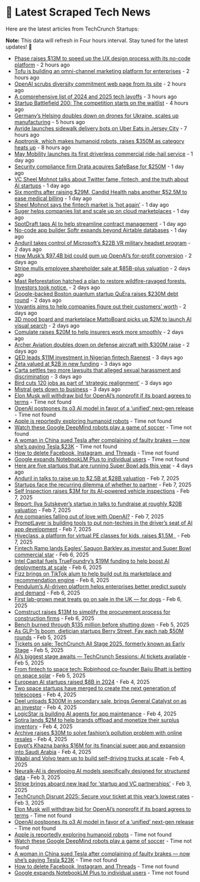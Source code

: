 
# 📰 Latest Scraped Tech News

Here are the latest articles from TechCrunch Startups:

**Note:** This data will refresh in Four hours interval. Stay tuned for the latest updates! 🔄
- [Phase raises $13M to speed up the UX design process with its no-code platform](https://techcrunch.com/2025/02/13/phase-raises-13m-launches-its-no-code-platform-out-of-beta-to-challenge-figma/) - 2 hours ago
- [Tofu is building an omni-channel marketing platform for enterprises](https://techcrunch.com/2025/02/13/tofu-is-building-a-omni-channel-marketing-platform-for-enterprises/) - 2 hours ago
- [OpenAI scrubs diversity commitment web page from its site](https://techcrunch.com/2025/02/13/openai-scrubs-diversity-commitment-web-page-from-its-site/) - 2 hours ago
- [A comprehensive list of 2024 and 2025 tech layoffs](https://techcrunch.com/2025/02/13/tech-layoffs-2024-list/) - 3 hours ago
- [Startup Battlefield 200: The competition starts on the waitlist](https://techcrunch.com/2025/02/13/startup-battlefield-200-the-competition-starts-on-the-waitlist/) - 4 hours ago
- [Germany’s Helsing doubles down on drones for Ukraine, scales up manufacturing](https://techcrunch.com/2025/02/13/germanys-helsing-doubles-down-on-drones-for-ukraine-scales-up-manufacturing/) - 5 hours ago
- [Avride launches sidewalk delivery bots on Uber Eats in Jersey City](https://techcrunch.com/2025/02/13/avride-launches-sidewalk-delivery-bots-on-uber-eats-in-jersey-city/) - 7 hours ago
- [Apptronik, which makes humanoid robots, raises $350M as category heats up](https://techcrunch.com/2025/02/13/apptronik-raises-350m-to-build-humanoid-robots-with-help-from-google/) - 8 hours ago
- [May Mobility launches its first driverless commercial ride-hail service](https://techcrunch.com/2025/02/12/may-mobility-launches-its-first-driverless-commercial-ride-hail-service/) - 1 day ago
- [Security compliance firm Drata acquires SafeBase for $250M](https://techcrunch.com/2025/02/12/security-compliance-firm-drata-acquires-safebase-for-250m/) - 1 day ago
- [VC Sheel Mohnot talks about Twitter fame, fintech, and the truth about AI startups](https://techcrunch.com/2025/02/12/vc-sheel-mohnot-talks-about-twitter-fame-fintech-and-the-truth-about-ai-startups/) - 1 day ago
- [Six months after raising $29M, Candid Health nabs another $52.5M to ease medical billing](https://techcrunch.com/2025/02/12/six-months-after-raising-29m-candid-health-nabs-another-52-5m-to-ease-medical-billing/) - 1 day ago
- [Sheel Mohnot says the fintech market is ‘hot again’](https://techcrunch.com/podcast/sheel-mohnot-says-the-fintech-market-is-hot-again/) - 1 day ago
- [Suger helps companies list and scale up on cloud marketplaces](https://techcrunch.com/2025/02/12/suger-helps-companies-list-and-scale-up-on-cloud-marketplaces/) - 1 day ago
- [SpotDraft taps AI to help streamline contract management](https://techcrunch.com/2025/02/12/spotdraft-taps-ai-to-help-streamline-contract-management/) - 1 day ago
- [No-code app builder Softr expands beyond Airtable databases](https://techcrunch.com/2025/02/12/no-code-app-builder-softr-expands-beyond-airtable-databases/) - 1 day ago
- [Anduril takes control of Microsoft’s $22B VR military headset program](https://techcrunch.com/2025/02/11/anduril-takes-control-of-microsofts-22b-vr-military-headset-program/) - 2 days ago
- [How Musk’s $97.4B bid could gum up OpenAI’s for-profit conversion](https://techcrunch.com/2025/02/11/how-musks-97-4b-bid-could-gum-up-openais-for-profit-conversion/) - 2 days ago
- [Stripe mulls employee shareholder sale at $85B-plus valuation](https://techcrunch.com/2025/02/11/stripe-mulls-employee-shareholder-sale-at-85b-plus-valuation/) - 2 days ago
- [Mast Reforestation hatched a plan to restore wildfire-ravaged forests. Investors took notice.](https://techcrunch.com/2025/02/11/mast-reforestation-hatched-a-plan-to-restore-wildfire-ravaged-forests-investors-took-notice/) - 2 days ago
- [Google-backed Boston quantum startup QuEra raises $230M debt round](https://techcrunch.com/2025/02/11/google-leads-230m-convertible-note-for-boston-quantum-computing-startup-quera/) - 2 days ago
- [Voyantis aims to help companies figure out their customers’ worth](https://techcrunch.com/2025/02/11/voyantis-aims-to-help-companies-figure-out-their-customers-worth/) - 2 days ago
- [3D mood board and marketplace MattoBoard picks up $2M to launch AI visual search](https://techcrunch.com/2025/02/11/mattoboard-picks-up-2m-to-bring-ai-visual-search-to-its-3d-mood-board-for-designers/) - 2 days ago
- [Comulate raises $20M to help insurers work more smoothly](https://techcrunch.com/2025/02/11/insurance-cos-stand-to-lose-billions-from-disasters-like-the-la-fires-comulate-raises-20m-to-build-tech-to-help-them-work-more-smoothly/) - 2 days ago
- [Archer Aviation doubles down on defense aircraft with $300M raise](https://techcrunch.com/2025/02/11/archer-aviation-doubles-down-on-defense-aircraft-with-fresh-300m/) - 2 days ago
- [QED leads $11M investment in Nigerian fintech Raenest](https://techcrunch.com/2025/02/11/qed-leads-11m-investment-in-nigerian-fintech-raenest/) - 3 days ago
- [Zeta valued at $2B in new funding](https://techcrunch.com/2025/02/10/zeta-valued-at-2b-in-new-funding/) - 3 days ago
- [Carta settles two more lawsuits that alleged sexual harassment and discrimination](https://techcrunch.com/2025/02/10/carta-settles-two-more-lawsuits-that-alleged-sexual-harassment-and-discrimination/) - 3 days ago
- [Bird cuts 120 jobs as part of ‘strategic realignment’](https://techcrunch.com/2025/02/10/bird-cuts-120-jobs-as-part-of-strategic-realignment/) - 3 days ago
- [Mistral gets down to business](https://techcrunch.com/2025/02/10/mistral-gets-down-to-business/) - 3 days ago
- [Elon Musk will withdraw bid for OpenAI’s nonprofit if its board agrees to terms](https://techcrunch.com/2025/02/12/elon-musk-will-withdraw-bid-for-openais-nonprofit-if-its-board-agrees-to-terms/) - Time not found
- [OpenAI postpones its o3 AI model in favor of a ‘unified’ next-gen release](https://techcrunch.com/2025/02/12/openai-cancels-its-o3-ai-model-in-favor-of-a-unified-next-gen-release/) - Time not found
- [Apple is reportedly exploring humanoid robots](https://techcrunch.com/2025/02/12/apple-is-reportedly-exploring-humanoid-robots/) - Time not found
- [Watch these Google DeepMind robots play a game of soccer](https://techcrunch.com/video/watch-these-google-deepmind-robots-play-a-game-of-soccer/) - Time not found
- [A woman in China sued Tesla after complaining of faulty brakes — now she’s paying Tesla $23K](https://techcrunch.com/2025/02/12/a-woman-in-china-sued-tesla-after-complaining-of-faulty-brakes-now-shes-paying-tesla-23k/) - Time not found
- [How to delete Facebook, Instagram, and Threads](https://techcrunch.com/2025/02/11/how-to-delete-facebook-instagram-and-threads/) - Time not found
- [Google expands NotebookLM Plus to individual users](https://techcrunch.com/2025/02/10/google-expands-notebooklm-plus-to-individual-users/) - Time not found
- [Here are five startups that are running Super Bowl ads this year](https://techcrunch.com/2025/02/09/here-are-five-startups-that-are-running-super-bowl-ads-this-year/) - 4 days ago
- [Anduril in talks to raise up to $2.5B at $28B valuation](https://techcrunch.com/2025/02/07/anduril-in-talks-to-raise-up-to-2-5b-at-28b-valuation/) - Feb 7, 2025
- [Startups face the recurring dilemma of whether to partner](https://techcrunch.com/2025/02/07/startups-face-the-recurring-dilemma-of-partnering-or-not/) - Feb 7, 2025
- [Self Inspection raises $3M for its AI-powered vehicle inspections](https://techcrunch.com/2025/02/07/self-inspection-raises-3m-for-its-ai-powered-vehicle-inspections/) - Feb 7, 2025
- [Report: Ilya Sutskever’s startup in talks to fundraise at roughly $20B valuation](https://techcrunch.com/2025/02/07/report-ilya-sutskevers-startup-in-talks-to-fundraise-at-roughly-20b-valuation/) - Feb 7, 2025
- [Are companies falling out of love with OpenAI?](https://techcrunch.com/podcast/are-companies-falling-out-of-love-with-openai/) - Feb 7, 2025
- [PromptLayer is building tools to put non-techies in the driver’s seat of AI app development](https://techcrunch.com/2025/02/07/promptlayer-is-building-tools-to-put-non-techies-in-the-drivers-seat-of-ai-app-development/) - Feb 7, 2025
- [Hiveclass, a platform for virtual PE classes for kids, raises $1.5M  ](https://techcrunch.com/2025/02/07/hiveclass-a-platform-for-virtual-pe-classes-for-kids-raises-1-5m/) - Feb 7, 2025
- [Fintech Ramp lands Eagles’ Saquon Barkley as investor and Super Bowl commercial star](https://techcrunch.com/2025/02/06/fintech-ramp-lands-eagles-saquon-barkley-as-investor-and-super-bowl-commercial-star/) - Feb 6, 2025
- [Intel Capital fuels TrueFoundry’s $19M funding to help boost AI deployments at scale](https://techcrunch.com/2025/02/06/intel-capital-fuels-truefoundrys-19m-funding-to-help-boost-ai-deployments-at-scale/) - Feb 6, 2025
- [Fizz brings on TikTok alum to help build out its marketplace and recommendation engine](https://techcrunch.com/2025/02/06/fizz-brings-on-tiktok-alum-to-help-build-out-its-marketplace-and-recommendation-engine/) - Feb 6, 2025
- [Pendulum’s AI-driven platform helps enterprises better predict supply and demand](https://techcrunch.com/2025/02/06/pendulums-ai-driven-platform-helps-enterprises-better-predict-supply-and-demand/) - Feb 6, 2025
- [First lab-grown meat treats go on sale in the UK — for dogs](https://techcrunch.com/2025/02/06/first-lab-grown-meat-treats-go-on-sale-in-the-uk-for-dogs/) - Feb 6, 2025
- [Comstruct raises $13M to simplify the procurement process for construction firms](https://techcrunch.com/2025/02/06/comstruct-a-platform-to-digitize-the-construction-industry-raises-135-million/) - Feb 6, 2025
- [Bench burned through $135 million before shutting down](https://techcrunch.com/2025/02/05/bench-burned-through-135-million-before-shutting-down/) - Feb 5, 2025
- [As GLP-1s boom, dietician startups Berry Street, Fay each nab $50M rounds](https://techcrunch.com/2025/02/05/as-glp1s-boom-dietician-startups-berry-street-fay-each-nab-50m-rounds/) - Feb 5, 2025
- [Tickets on sale: TechCrunch All Stage 2025, formerly known as Early Stage](https://techcrunch.com/2025/02/05/tickets-on-sale-techcrunch-all-stage-2025-formerly-known-as-early-stage/) - Feb 5, 2025
- [AI’s biggest stage awaits — TechCrunch Sessions: AI tickets available](https://techcrunch.com/2025/02/05/ais-biggest-stage-awaits-techcrunch-sessions-ai-tickets-available/) - Feb 5, 2025
- [From fintech to space tech: Robinhood co-founder Baiju Bhatt is betting on space solar](https://techcrunch.com/podcast/from-fintech-to-space-tech-robinhood-co-founder-baiju-bhatt-is-betting-on-space-solar/) - Feb 5, 2025
- [European AI startups raised $8B in 2024](https://techcrunch.com/2025/02/04/european-ai-startups-raised-8-billion-in-2024/) - Feb 4, 2025
- [Two space startups have merged to create the next generation of telescopes](https://techcrunch.com/2025/02/04/two-space-startups-have-merged-to-create-the-next-generation-of-telescopes/) - Feb 4, 2025
- [Deel unloads $300M in secondary sale, brings General Catalyst on as an investor](https://techcrunch.com/2025/02/04/deel-unloads-300m-in-secondary-sale-brings-general-catalyst-on-as-an-investor/) - Feb 4, 2025
- [LogicStar is building AI agents for app maintenance](https://techcrunch.com/2025/02/04/logicstar-is-building-ai-agents-for-app-maintenance/) - Feb 4, 2025
- [Sotira lands $2M to help brands offload and monetize their surplus inventory](https://techcrunch.com/2025/02/04/sotira-lands-2m-to-help-brands-offload-and-monetize-their-surplus-inventory/) - Feb 4, 2025
- [Archive raises $30M to solve fashion’s pollution problem with online resales](https://techcrunch.com/2025/02/04/archive-raises-30m-to-solve-fashions-pollution-problem-with-online-resales/) - Feb 4, 2025
- [Egypt’s Khazna banks $16M for its financial super app and expansion into Saudi Arabia](https://techcrunch.com/2025/02/04/egypts-khazna-banks-16m-for-its-financial-super-app-and-expansion-into-saudi/) - Feb 4, 2025
- [Waabi and Volvo team up to build self-driving trucks at scale](https://techcrunch.com/2025/02/04/waabi-and-volvo-team-up-to-build-self-driving-trucks-at-scale/) - Feb 4, 2025
- [Neuralk-AI is developing AI models specifically designed for structured data](https://techcrunch.com/2025/02/03/neuralk-ai-is-developing-ai-models-specifically-designed-for-structured-data/) - Feb 3, 2025
- [Stripe brings aboard new lead for ‘startup and VC partnerships’](https://techcrunch.com/2025/02/03/stripe-brings-aboard-new-head-of-startup-and-vc-partnerships/) - Feb 3, 2025
- [TechCrunch Disrupt 2025: Secure your ticket at this year’s lowest rates](https://techcrunch.com/2025/02/03/techcrunch-disrupt-2025-secure-your-ticket-at-this-years-lowest-rates/) - Feb 3, 2025
- [Elon Musk will withdraw bid for OpenAI’s nonprofit if its board agrees to terms](https://techcrunch.com/2025/02/12/elon-musk-will-withdraw-bid-for-openais-nonprofit-if-its-board-agrees-to-terms/) - Time not found
- [OpenAI postpones its o3 AI model in favor of a ‘unified’ next-gen release](https://techcrunch.com/2025/02/12/openai-cancels-its-o3-ai-model-in-favor-of-a-unified-next-gen-release/) - Time not found
- [Apple is reportedly exploring humanoid robots](https://techcrunch.com/2025/02/12/apple-is-reportedly-exploring-humanoid-robots/) - Time not found
- [Watch these Google DeepMind robots play a game of soccer](https://techcrunch.com/video/watch-these-google-deepmind-robots-play-a-game-of-soccer/) - Time not found
- [A woman in China sued Tesla after complaining of faulty brakes — now she’s paying Tesla $23K](https://techcrunch.com/2025/02/12/a-woman-in-china-sued-tesla-after-complaining-of-faulty-brakes-now-shes-paying-tesla-23k/) - Time not found
- [How to delete Facebook, Instagram, and Threads](https://techcrunch.com/2025/02/11/how-to-delete-facebook-instagram-and-threads/) - Time not found
- [Google expands NotebookLM Plus to individual users](https://techcrunch.com/2025/02/10/google-expands-notebooklm-plus-to-individual-users/) - Time not found